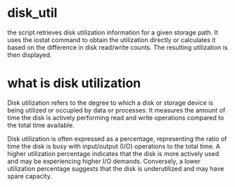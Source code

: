 # disk_util
the script retrieves disk utilization information for a given storage path. It uses the iostat command to obtain the utilization directly or calculates it based on the difference in disk read/write counts. The resulting utilization is then displayed.

# what is disk utilization

Disk utilization refers to the degree to which a disk or storage device is being utilized or occupied by data or processes. It measures the amount of time the disk is actively performing read and write operations compared to the total time available.

Disk utilization is often expressed as a percentage, representing the ratio of time the disk is busy with input/output (I/O) operations to the total time. A higher utilization percentage indicates that the disk is more actively used and may be experiencing higher I/O demands. Conversely, a lower utilization percentage suggests that the disk is underutilized and may have spare capacity.
